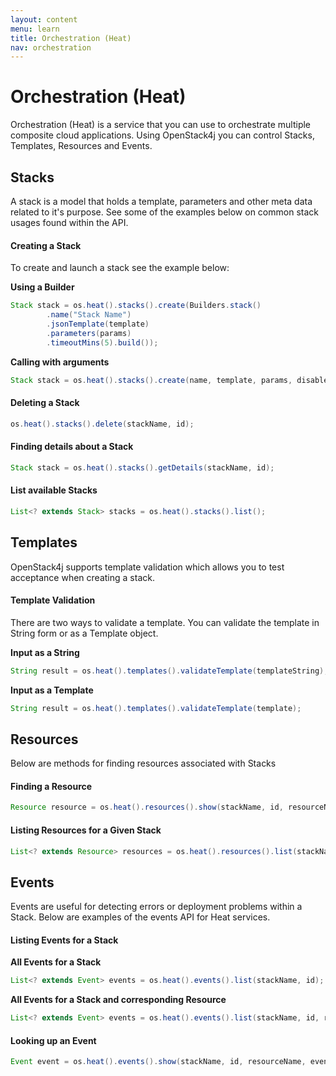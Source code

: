 ```yaml
---
layout: content
menu: learn
title: Orchestration (Heat)
nav: orchestration
---
```


# Orchestration (Heat)

Orchestration (Heat) is a service that you can use to orchestrate multiple composite cloud applications. Using OpenStack4j you can control Stacks, Templates, Resources and Events. 

## Stacks

A stack is a model that holds a template, parameters and other meta data related to it's purpose.  See some of the examples below on common stack usages found within the API.

#### Creating a Stack

To create and launch a stack see the example below:

**Using a Builder**

```java
Stack stack = os.heat().stacks().create(Builders.stack()
        .name("Stack Name")
        .jsonTemplate(template)
        .parameters(params)
        .timeoutMins(5).build());
```

**Calling with arguments**

```java
Stack stack = os.heat().stacks().create(name, template, params, disableRollback, timeoutMins);
```

#### Deleting a Stack

```java
os.heat().stacks().delete(stackName, id);
```

#### Finding details about a Stack

```java
Stack stack = os.heat().stacks().getDetails(stackName, id);
```

#### List available Stacks

```java
List<? extends Stack> stacks = os.heat().stacks().list();
```

## Templates

OpenStack4j supports template validation which allows you to test acceptance when creating a stack.


#### Template Validation

There are two ways to validate a template.  You can validate the template in String form or as a Template object.

**Input as a String**

```java
String result = os.heat().templates().validateTemplate(templateString);
```

**Input as a Template**

```java
String result = os.heat().templates().validateTemplate(template);
```
	
## Resources

Below are methods for finding resources associated with Stacks

#### Finding a Resource

```java
Resource resource = os.heat().resources().show(stackName, id, resourceName);
```

#### Listing Resources for a Given Stack

```java
List<? extends Resource> resources = os.heat().resources().list(stackName, id);
```

## Events

Events are useful for detecting errors or deployment problems within a Stack. Below are examples of the events API for Heat services.

#### Listing Events for a Stack

**All Events for a Stack**

```java
List<? extends Event> events = os.heat().events().list(stackName, id);
```

**All Events for a Stack and corresponding Resource**

```java
List<? extends Event> events = os.heat().events().list(stackName, id, resourceName);
```

#### Looking up an Event

```java
Event event = os.heat().events().show(stackName, id, resourceName, eventId);
```
